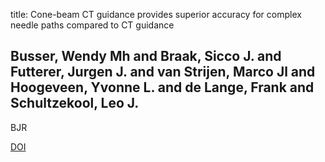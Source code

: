 title: Cone-beam CT guidance provides superior accuracy for complex needle paths compared to CT guidance

## Busser, Wendy Mh and Braak, Sicco J. and Futterer, Jurgen J. and van Strijen, Marco Jl and Hoogeveen, Yvonne L. and de Lange, Frank and Schultzekool, Leo J.
BJR

<a href="https://doi.org/10.1259/bjr.20130310">DOI</a>
